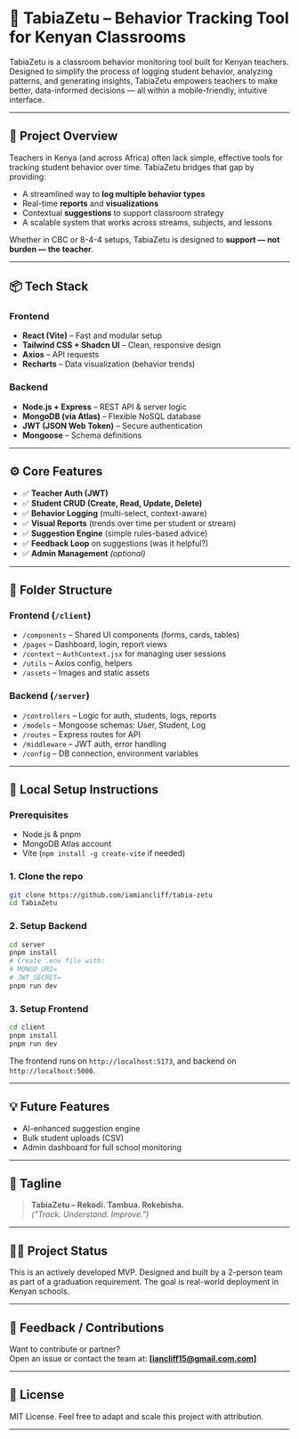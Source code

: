 
# 🧠 TabiaZetu – Behavior Tracking Tool for Kenyan Classrooms

TabiaZetu is a classroom behavior monitoring tool built for Kenyan teachers. Designed to simplify the process of logging student behavior, analyzing patterns, and generating insights, TabiaZetu empowers teachers to make better, data-informed decisions — all within a mobile-friendly, intuitive interface.

---

## 🚀 Project Overview

Teachers in Kenya (and across Africa) often lack simple, effective tools for tracking student behavior over time. TabiaZetu bridges that gap by providing:

- A streamlined way to **log multiple behavior types**
- Real-time **reports** and **visualizations**
- Contextual **suggestions** to support classroom strategy
- A scalable system that works across streams, subjects, and lessons

Whether in CBC or 8-4-4 setups, TabiaZetu is designed to **support — not burden — the teacher**.

---

## 📦 Tech Stack

### Frontend
- **React (Vite)** – Fast and modular setup
- **Tailwind CSS + Shadcn UI** – Clean, responsive design
- **Axios** – API requests
- **Recharts** – Data visualization (behavior trends)

### Backend
- **Node.js + Express** – REST API & server logic
- **MongoDB (via Atlas)** – Flexible NoSQL database
- **JWT (JSON Web Token)** – Secure authentication
- **Mongoose** – Schema definitions

---

## ⚙️ Core Features

- ✅ **Teacher Auth (JWT)**
- ✅ **Student CRUD (Create, Read, Update, Delete)**
- ✅ **Behavior Logging** (multi-select, context-aware)
- ✅ **Visual Reports** (trends over time per student or stream)
- ✅ **Suggestion Engine** (simple rules-based advice)
- ✅ **Feedback Loop** on suggestions (was it helpful?)
- ✅ **Admin Management** *(optional)*

---

## 📁 Folder Structure

### Frontend (`/client`)
- `/components` – Shared UI components (forms, cards, tables)
- `/pages` – Dashboard, login, report views
- `/context` – `AuthContext.jsx` for managing user sessions
- `/utils` – Axios config, helpers
- `/assets` – Images and static assets

### Backend (`/server`)
- `/controllers` – Logic for auth, students, logs, reports
- `/models` – Mongoose schemas: User, Student, Log
- `/routes` – Express routes for API
- `/middleware` – JWT auth, error handling
- `/config` – DB connection, environment variables

---

## 🧪 Local Setup Instructions

### Prerequisites
- Node.js & pnpm
- MongoDB Atlas account
- Vite (`npm install -g create-vite` if needed)

### 1. Clone the repo
```bash
git clone https://github.com/iamiancliff/tabia-zetu
cd TabiaZetu
```

### 2. Setup Backend
```bash
cd server
pnpm install
# Create .env file with:
# MONGO_URI=
# JWT_SECRET=
pnpm run dev
```

### 3. Setup Frontend
```bash
cd client
pnpm install
pnpm run dev
```

The frontend runs on `http://localhost:5173`, and backend on `http://localhost:5000`.

---

## 💡 Future Features

- AI-enhanced suggestion engine
- Bulk student uploads (CSV)
- Admin dashboard for full school monitoring

---

## 📣 Tagline

> **TabiaZetu – Rekodi. Tambua. Rekebisha.**  
> _("Track. Understand. Improve.")_

---

## 🧑‍💻 Project Status

This is an actively developed MVP. Designed and built by a 2-person team as part of a graduation requirement. The goal is real-world deployment in Kenyan schools.

---

## 📨 Feedback / Contributions

Want to contribute or partner?  
Open an issue or contact the team at: **[iancliff15@gmail.com.com]**

---

## 📜 License

MIT License. Feel free to adapt and scale this project with attribution.

---
